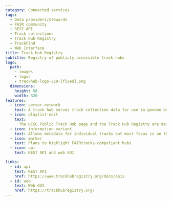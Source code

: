 ```yaml
---
category: Connected services
tags:
  - Data providers/stewards
  - FAIR community
  - REST API
  - Track collections
  - Track Hub Registry
  - TrackFind
  - Web Interface
title: Track Hub Registry
subtitle: Registry of publicly accessible track hubs
logo:
  path:
    - images
    - logos
    - trackhub-logo-320-[fixed].png
  dimensions:
    height: 58
    width: 320
features:
  - icon: server-network
    text: A track hub serves track collection data for use in genome browsers
  - icon: playlist-edit
    text:
      The UCSC Public Track Hub page and the Track Hub Registry are main registries of track hubs
  - icon: information-variant
    text: Allows metadata for individual tracks but most focus is on the hubs themselves
  - icon: marker
    text: Plans to highlight FAIRtracks-compxliant hubs
  - icon: api
    text: REST API and web GUI

links:
  - id: api
    text: REST API
    href: https://www.trackhubregistry.org/docs/apis
  - id: web
    text: Web GUI
    href: https://trackhubregistry.org/
---
```

